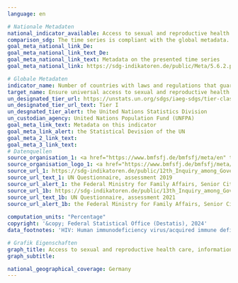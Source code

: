```yaml
---
language: en    

# Nationale Metadaten    
national_indicator_available: Access to sexual and reproductive health care, information and education    
comparison_sdg: The time series is compliant with the global metadata.    
goal_meta_national_link_De: 
goal_meta_national_link_text_De: 
goal_meta_national_link_text: Metadata on the presented time series
goal_meta_national_link: https://sdg-indikatoren.de/public/Meta/5.6.2.pdf    

# Globale Metadaten    
indicator_name: Number of countries with laws and regulations that guarantee full and equal access to women and men aged 15 years and older to sexual and reproductive health care, information and education    
target_name: Ensure universal access to sexual and reproductive health and reproductive rights as agreed in accordance with the Programme of Action of the International Conference on Population and Development and the Beijing Platform for Action and the outcome documents of their review conferences    
un_designated_tier_url: https://unstats.un.org/sdgs/iaeg-sdgs/tier-classification/    
un_designated_tier_url_text: Tier I    
un_desgnated_tier_alert: the United Nations Statistics Division    
un_custodian_agency: United Nations Population Fund (UNFPA)    
goal_meta_link_text: Metadata on this indicator    
goal_meta_link_alert: the Statistical Devision of the UN    
goal_meta_2_link_text:     
goal_meta_3_link_text:         
# Datenquellen
source_organisation_1: <a href="https://www.bmfsfj.de/bmfsfj/meta/en" target="_blank" onclick="return confirm_alert('the Federal Ministry for Family Affairs, Senior Citizens, Women and Youth','En');"> Federal Ministry for Family Affairs, Senior Citizens, Women and Youth </a>
source_organisation_logo_1: <a href="https://www.bmfsfj.de/bmfsfj/meta/en" target="_blank" onclick="return confirm_alert('the Federal Ministry for Family Affairs, Senior Citizens, Women and Youth','En');"><img src="https://sdg-indikatoren.de/public/OrgImgEn/bmfsfj.png" alt="Logo bmfsfj" style="height:60px; width:148px"/></a>
source_url_1: https://sdg-indikatoren.de/public/12th_Inquiry_among_Governments_on_Population_and_Development_2021_RH_Module.pdf
source_url_text_1: UN Questionnaire, assessment 2019
source_url_alert_1: the Federal Ministry for Family Affairs, Senior Citizens, Women and Youth
source_url_1b: https://sdg-indikatoren.de/public/13th_Inquiry_among_Governments_on_Population_and_Development_2021_RH_Module.pdf
source_url_text_1b: UN Questionnaire, assessment 2021
source_url_alert_1b: the Federal Ministry for Family Affairs, Senior Citizens, Women and Youth
    
computation_units: "Percentage"    
copyright: '&copy; Federal Statistical Office (Destatis), 2024'    
data_footnotes: 'HIV: Human immunodeficiency virus/acquired immune deficiency syndrome.<br>• HPV: Human papilloma viruses.<br>• Data is only available from 2019.<br>• Section 1: Maternity care: Revised data.'    

# Grafik Eigenschaften    
graph_title: Access to sexual and reproductive health care, information and education
graph_subtitle:     

national_geographical_coverage: Germany    
---
```


<span></span>